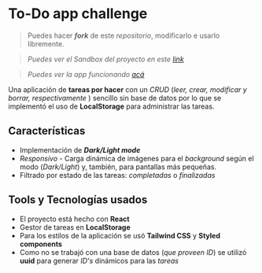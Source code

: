 # To-Do app challenge
> Puedes hacer ***fork*** de este *repositorio*, modificarlo e usarlo libremente.

> *Puedes ver el Sandbox del proyecto en este [link](https://codesandbox.io/s/crazy-wiles-rz5qw)*

> *Puedes ver la app funcionando [acá](https://todo-app-challenge-seven.vercel.app/)*

Una aplicación de **tareas por hacer** con un *CRUD* (*leer, crear, modificar y borrar, respectivamente* ) sencillo sin base de datos por lo que se implementó el uso de **LocalStorage** para administrar las tareas.


## Características

- Implementación de ***Dark/Light mode***
- *Responsivo* - Carga dinámica de imágenes para el *background* según el modo (*Dark/Light*) y, también, para pantallas más pequeñas.
- Filtrado por estado de las tareas: *completadas* o *finalizadas*

## Tools y Tecnologías usados

- El proyecto está hecho con **React**
- Gestor de tareas en **LocalStorage**
- Para los estilos de la aplicación se usó **Tailwind CSS** y **Styled components**
- Como no se trabajó con una base de datos (*que proveen ID*) se utilizó **uuid** para generar *ID's* dinámicos para las *tareas*
